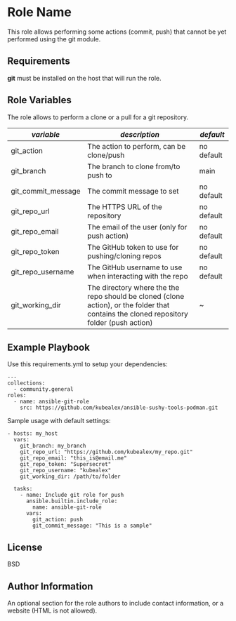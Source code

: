 Role Name
=========

This role allows performing some actions (commit, push) that cannot be yet performed using the git module.

Requirements
------------

**git** must be installed on the host that will run the role.

Role Variables
--------------

The role allows to perform a clone or a pull for a git repository.

| *variable* | *description* | *default* |
|--------------|------------------------------------------------|-----------|
| git_action            | The action to perform, can be clone/push | no default |
| git_branch            | The branch to clone from/to push to | main |
| git_commit_message    | The commit message to set | no default |
| git_repo_url          | The HTTPS URL of the repository | no default |
| git_repo_email        | The email of the user (only for push action) | no default |
| git_repo_token        | The GitHub token to use for pushing/cloning repos | no default |
| git_repo_username     | The GitHub username to use when interacting with the repo| no default |
| git_working_dir       | The directory where the the repo should be cloned (clone action), or the folder that contains the cloned repository folder (push action) | ~ |


Example Playbook
----------------

Use this requirements.yml to setup your dependencies:

    ---
    collections:
      - community.general
    roles:
      - name: ansible-git-role
        src: https://github.com/kubealex/ansible-sushy-tools-podman.git

Sample usage with default settings:

    - hosts: my_host
      vars:
        git_branch: my_branch
        git_repo_url: "https://github.com/kubealex/my_repo.git"
        git_repo_email: "this_is@email.me"
        git_repo_token: "Supersecret"
        git_repo_username: "kubealex"
        git_working_dir: /path/to/folder

      tasks:
        - name: Include git role for push
          ansible.builtin.include_role:
            name: ansible-git-role
          vars:
            git_action: push
            git_commit_message: "This is a sample"


License
-------

BSD

Author Information
------------------

An optional section for the role authors to include contact information, or a website (HTML is not allowed).

